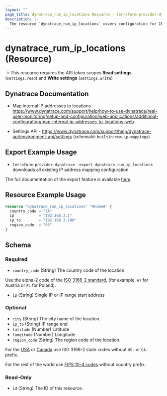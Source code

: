 ```yaml
---
layout: ""
page_title: dynatrace_rum_ip_locations Resource - terraform-provider-dynatrace"
description: |-
  The resource `dynatrace_rum_ip_locations` covers configuration for IP address mapping rules for real user monitoring
---
```


# dynatrace_rum_ip_locations (Resource)

-> This resource requires the API token scopes **Read settings** (`settings.read`) and **Write settings** (`settings.write`)

## Dynatrace Documentation

- Map internal IP addresses to locations - https://www.dynatrace.com/support/help/how-to-use-dynatrace/real-user-monitoring/setup-and-configuration/web-applications/additional-configuration/map-internal-ip-addresses-to-locations-web

- Settings API - https://www.dynatrace.com/support/help/dynatrace-api/environment-api/settings (schemaId: `builtin:rum.ip-mappings`)

## Export Example Usage

- `terraform-provider-dynatrace -export dynatrace_rum_ip_locations` downloads all existing IP address mapping configuration

The full documentation of the export feature is available [here](https://registry.terraform.io/providers/dynatrace-oss/dynatrace/latest/docs/guides/export-v2).

## Resource Example Usage

```terraform
resource "dynatrace_rum_ip_locations" "#name#" {
  country_code = "ZA"
  ip           = "192.168.3.1"
  ip_to        = "192.168.3.100"
  region_code  = "05"
}
```

<!-- schema generated by tfplugindocs -->
## Schema

### Required

- `country_code` (String) The country code of the location. 

 Use the alpha-2 code of the [ISO 3166-2 standard](https://dt-url.net/iso3166-2), (for example, `AT` for Austria or `PL` for Poland).
- `ip` (String) Single IP or IP range start address

### Optional

- `city` (String) The city name of the location.
- `ip_to` (String) IP range end
- `latitude` (Number) Latitude
- `longitude` (Number) Longitude
- `region_code` (String) The region code of the location. 

 For the [USA](https://dt-url.net/iso3166us) or [Canada](https://dt-url.net/iso3166ca) use ISO 3166-2 state codes without `US-` or `CA-` prefix. 

 For the rest of the world use [FIPS 10-4 codes](https://dt-url.net/fipscodes) without country prefix.

### Read-Only

- `id` (String) The ID of this resource.
 